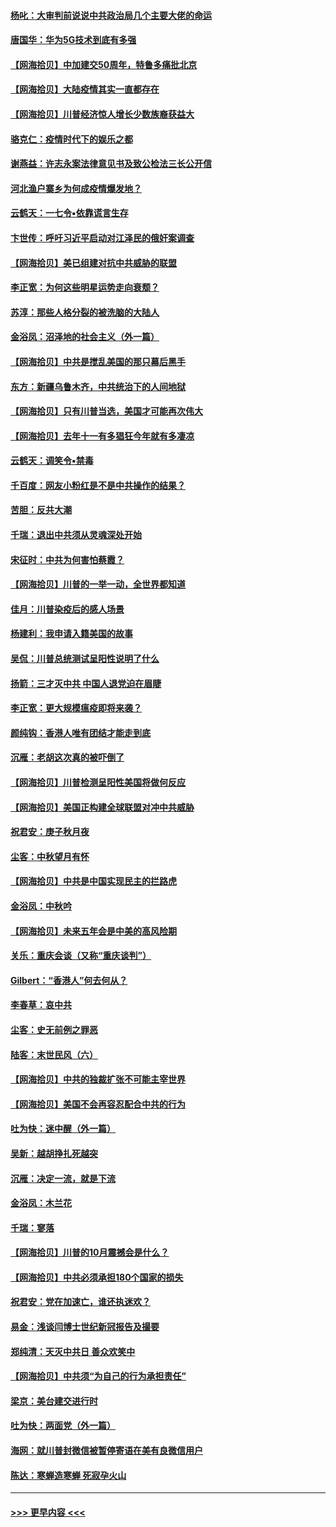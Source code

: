 #### [杨叱：大审判前说说中共政治局几个主要大佬的命运](../pages/nsc993/n12477527.md?t=10160551) 
#### [唐国华：华为5G技术到底有多强](../pages/nsc993/n12477483.md?t=10160551) 
#### [【网海拾贝】中加建交50周年，特鲁多痛批北京](../pages/nsc993/n12476892.md?t=10160551) 
#### [【网海拾贝】大陆疫情其实一直都存在](../pages/nsc993/n12473948.md?t=10160551) 
#### [【网海拾贝】川普经济惊人增长少数族裔获益大](../pages/nsc993/n12471565.md?t=10160551) 
#### [骆克仁：疫情时代下的娱乐之都](../pages/nsc993/n12471312.md?t=10160551) 
#### [谢燕益：许志永案法律意见书及致公检法三长公开信](../pages/nsc993/n12470870.md?t=10160551) 
#### [河北渔户寨乡为何成疫情爆发地？](../pages/nsc993/n12464936.md?t=10160551) 
#### [云鹤天：一七令▪依靠谎言生存](../pages/nsc993/n12470034.md?t=10160551) 
#### [卞世传：呼吁习近平启动对江泽民的俄奸案调查](../pages/nsc993/n12469722.md?t=10160551) 
#### [【网海拾贝】美已组建对抗中共威胁的联盟](../pages/nsc993/n12469018.md?t=10160551) 
#### [李正宽：为何这些明星运势走向衰颓？](../pages/nsc993/n12468730.md?t=10160551) 
#### [苏淳：那些人格分裂的被洗脑的大陆人](../pages/nsc993/n12467858.md?t=10160551) 
#### [金浴凤：沼泽地的社会主义（外一篇）](../pages/nsc993/n12467792.md?t=10160551) 
#### [【网海拾贝】中共是搅乱美国的那只幕后黑手](../pages/nsc993/n12467700.md?t=10160551) 
#### [东方：新疆乌鲁木齐，中共统治下的人间地狱](../pages/nsc993/n12466075.md?t=10160551) 
#### [【网海拾贝】只有川普当选，美国才可能再次伟大](../pages/nsc993/n12466013.md?t=10160551) 
#### [【网海拾贝】去年十一有多猖狂今年就有多凄凉](../pages/nsc993/n12463649.md?t=10160551) 
#### [云鹤天：调笑令▪禁毒](../pages/nsc993/n12462975.md?t=10160551) 
#### [千百度：网友小粉红是不是中共操作的结果？](../pages/nsc993/n12461025.md?t=10160551) 
#### [苦胆：反共大潮](../pages/nsc993/n12459469.md?t=10160551) 
#### [千瑞：退出中共须从灵魂深处开始](../pages/nsc993/n12459437.md?t=10160551) 
#### [宋征时：中共为何害怕蔡霞？](../pages/nsc993/n12459097.md?t=10160551) 
#### [【网海拾贝】川普的一举一动，全世界都知道](../pages/nsc993/n12458825.md?t=10160551) 
#### [佳月：川普染疫后的感人场景](../pages/nsc993/n12456994.md?t=10160551) 
#### [杨建利：我申请入籍美国的故事](../pages/nsc993/n12455635.md?t=10160551) 
#### [吴侃：川普总统测试呈阳性说明了什么](../pages/nsc993/n12451869.md?t=10160551) 
#### [扬箭：三才灭中共 中国人退党迫在眉睫](../pages/nsc993/n12451842.md?t=10160551) 
#### [李正宽：更大规模瘟疫即将来袭？](../pages/nsc993/n12451455.md?t=10160551) 
#### [颜纯钩：香港人唯有团结才能走到底](../pages/nsc993/n12450870.md?t=10160551) 
#### [沉雁：老胡这次真的被吓倒了](../pages/nsc993/n12449796.md?t=10160551) 
#### [【网海拾贝】川普检测呈阳性美国将做何反应](../pages/nsc993/n12449042.md?t=10160551) 
#### [【网海拾贝】美国正构建全球联盟对冲中共威胁](../pages/nsc993/n12446580.md?t=10160551) 
#### [祝君安：庚子秋月夜](../pages/nsc993/n12445870.md?t=10160551) 
#### [尘客：中秋望月有怀](../pages/nsc993/n12444632.md?t=10160551) 
#### [【网海拾贝】中共是中国实现民主的拦路虎](../pages/nsc993/n12443573.md?t=10160551) 
#### [金浴凤：中秋吟](../pages/nsc993/n12441773.md?t=10160551) 
#### [【网海拾贝】未来五年会是中美的高风险期](../pages/nsc993/n12440760.md?t=10160551) 
#### [关乐：重庆会谈（又称“重庆谈判”）](../pages/nsc993/n12437525.md?t=10160551) 
#### [Gilbert：“香港人”何去何从？](../pages/nsc993/n12435894.md?t=10160551) 
#### [李春草：哀中共](../pages/nsc993/n12435874.md?t=10160551) 
#### [尘客：史无前例之罪恶](../pages/nsc993/n12435762.md?t=10160551) 
#### [陆客：末世民风（六）](../pages/nsc993/n12435354.md?t=10160551) 
#### [【网海拾贝】中共的独裁扩张不可能主宰世界](../pages/nsc993/n12435151.md?t=10160551) 
#### [【网海拾贝】美国不会再容忍配合中共的行为](../pages/nsc993/n12433808.md?t=10160551) 
#### [吐为快：迷中醒（外一篇）](../pages/nsc993/n12433585.md?t=10160551) 
#### [吴新：越胡挣扎死越突](../pages/nsc993/n12433562.md?t=10160551) 
#### [沉雁：决定一流，就是下流](../pages/nsc993/n12432128.md?t=10160551) 
#### [金浴凤：木兰花](../pages/nsc993/n12432124.md?t=10160551) 
#### [千瑞：寥落](../pages/nsc993/n12432071.md?t=10160551) 
#### [【网海拾贝】川普的10月震撼会是什么？](../pages/nsc993/n12431624.md?t=10160551) 
#### [【网海拾贝】中共必须承担180个国家的损失](../pages/nsc993/n12428893.md?t=10160551) 
#### [祝君安：党在加速亡，谁还执迷欢？](../pages/nsc993/n12428652.md?t=10160551) 
#### [易金：浅谈闫博士世纪新冠报告及撮要](../pages/nsc993/n12426822.md?t=10160551) 
#### [郑纯清：天灭中共日 善众欢笑中](../pages/nsc993/n12426784.md?t=10160551) 
#### [【网海拾贝】中共须“为自己的行为承担责任”](../pages/nsc993/n12426067.md?t=10160551) 
#### [梁京：美台建交进行时](../pages/nsc993/n12424066.md?t=10160551) 
#### [吐为快：两面党（外一篇）](../pages/nsc993/n12424043.md?t=10160551) 
#### [海网：就川普封微信被暂停寄语在美有良微信用户](../pages/nsc993/n12424021.md?t=10160551) 
#### [陈达：寒蝉造寒蝉 死寂孕火山](../pages/nsc993/n12423958.md?t=10160551) 

----
#### [ >>> 更早内容 <<< ](../indexes/nsc993-earlier.md)
